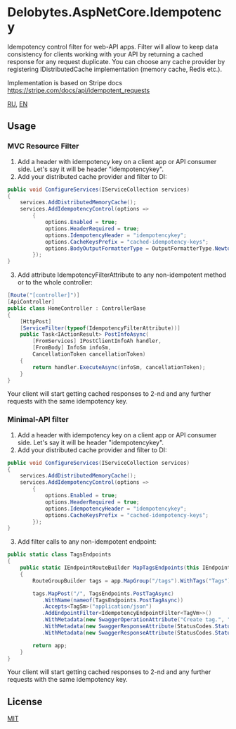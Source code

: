 # Delobytes.AspNetCore.Idempotency
Idempotency control filter for web-API apps. Filter will allow to keep data consistency for clients working with your API by returning a cached response for any request duplicate. You can choose any cache provider by registering IDistributedCache implementation (memory cache, Redis etc.).

Implementation is based on Stripe docs https://stripe.com/docs/api/idempotent_requests

[RU](README.md), [EN](README.en.md)

## Usage

### MVC Resource Filter

1. Add a header with idempotency key on a client app or API consumer side. Let's say it will be header "idempotencykey".
2. Add your distributed cache provider and filter to DI:  

```csharp
public void ConfigureServices(IServiceCollection services)
{
    services.AddDistributedMemoryCache();
    services.AddIdempotencyControl(options =>
        {
            options.Enabled = true;
            options.HeaderRequired = true;
            options.IdempotencyHeader = "idempotencykey";
            options.CacheKeysPrefix = "cached-idempotency-keys";
            options.BodyOutputFormatterType = OutputFormatterType.Newtonsoft;
        });
}
```

3. Add attribute IdempotencyFilterAttribute to any non-idempotent method or to the whole controller:

```csharp
[Route("[controller]")]
[ApiController]
public class HomeController : ControllerBase
{
    [HttpPost]
    [ServiceFilter(typeof(IdempotencyFilterAttribute))]
    public Task<IActionResult> PostInfoAsync(
        [FromServices] IPostClientInfoAh handler,
        [FromBody] InfoSm infoSm,
        CancellationToken cancellationToken)
    {
        return handler.ExecuteAsync(infoSm, cancellationToken);
    }
}
```

Your client will start getting cached responses to 2-nd and any further requests with the same idempotency key.

### Minimal-API filter

1. Add a header with idempotency key on a client app or API consumer side. Let's say it will be header "idempotencykey".
2. Add your distributed cache provider and filter to DI:  

```csharp
public void ConfigureServices(IServiceCollection services)
{
    services.AddDistributedMemoryCache();
    services.AddIdempotencyControl(options =>
        {
            options.Enabled = true;
            options.HeaderRequired = true;
            options.IdempotencyHeader = "idempotencykey";
            options.CacheKeysPrefix = "cached-idempotency-keys";
        });
}
```

3. Add filter calls to any non-idempotent endpoint:

```csharp
public static class TagsEndpoints
{
    public static IEndpointRouteBuilder MapTagsEndpoints(this IEndpointRouteBuilder app)
    {
        RouteGroupBuilder tags = app.MapGroup("/tags").WithTags("Tags");

        tags.MapPost("/", TagsEndpoints.PostTagAsync)
           .WithName(nameof(TagsEndpoints.PostTagAsync))
           .Accepts<TagSm>("application/json")
           .AddEndpointFilter<IdempotencyEndpointFilter<TagVm>>()
           .WithMetadata(new SwaggerOperationAttribute("Create tag.", "Create new tag."))
           .WithMetadata(new SwaggerResponseAttribute(StatusCodes.Status201Created, "Created tag model.", typeof(TagVm)))
           .WithMetadata(new SwaggerResponseAttribute(StatusCodes.Status400BadRequest, "Bad request."));

        return app;
    }
}
```

Your client will start getting cached responses to 2-nd and any further requests with the same idempotency key.

## License
[MIT](https://github.com/a-postx/Delobytes.AspNetCore.Idempotency/blob/master/LICENSE)